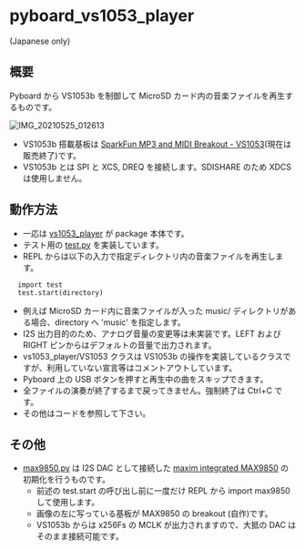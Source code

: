 # pyboard_vs1053_player
(Japanese only)

## 概要

Pyboard から VS1053b を制御して MicroSD カード内の音楽ファイルを再生するものです。

![IMG_20210525_012613](https://user-images.githubusercontent.com/14823909/119379389-61960680-bcfa-11eb-983e-c5d256f107e5.jpg)

- VS1053b 搭載基板は [SparkFun MP3 and MIDI Breakout - VS1053](https://www.sparkfun.com/products/retired/9943)(現在は販売終了)です。
- VS1053b とは SPI と XCS, DREQ を接続します。SDISHARE のため XDCS は使用しません。 

## 動作方法

- 一応は [vs1053_player](https://github.com/ain1084/pyboard_vs1053_player/blob/main/vs1053_player) が package 本体です。
- テスト用の [test.py](https://github.com/ain1084/pyboard_vs1053_player/blob/main/test.py) を実装しています。
- REPL からは以下の入力で指定ディレクトリ内の音楽ファイルを再生します。
```
  import test
  test.start(directory)
```
- 例えば MicroSD カード内に音楽ファイルが入った music/ ディレクトリがある場合、directory へ 'music' を指定します。
- I2S 出力目的のため、アナログ音量の変更等は未実装です。LEFT および RIGHT ピンからはデフォルトの音量で出力されます。
- vs1053_player/VS1053 クラスは VS1053b の操作を実装しているクラスですが、利用していない宣言等はコメントアウトしています。
- Pyboard 上の USB ボタンを押すと再生中の曲をスキップできます。
- 全ファイルの演奏が終了するまで戻ってきません。強制終了は Ctrl+C です。
- その他はコードを参照して下さい。 

## その他

- [max9850.py](https://github.com/ain1084/pyboard_vs1053_player/blob/main/max9850.py) は I2S DAC として接続した [maxim integrated MAX9850](https://www.maximintegrated.com/jp/products/analog/audio/MAX9850.html) の初期化を行うものです。
  - 前述の test.start の呼び出し前に一度だけ REPL から import max9850 して使用します。
  - 画像の左に写っている基板が MAX9850 の breakout (自作)です。
  - VS1053b からは x256Fs の MCLK が出力されますので、大抵の DAC はそのまま接続可能です。
